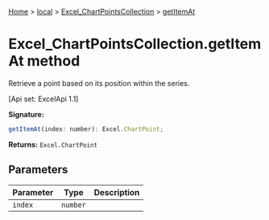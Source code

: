 [Home](./index) &gt; [local](local.md) &gt; [Excel\_ChartPointsCollection](local.excel_chartpointscollection.md) &gt; [getItemAt](local.excel_chartpointscollection.getitemat.md)

# Excel\_ChartPointsCollection.getItemAt method

Retrieve a point based on its position within the series. 

 \[Api set: ExcelApi 1.1\]

**Signature:**
```javascript
getItemAt(index: number): Excel.ChartPoint;
```
**Returns:** `Excel.ChartPoint`

## Parameters

|  Parameter | Type | Description |
|  --- | --- | --- |
|  `index` | `number` |  |

